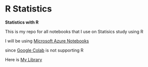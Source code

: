 # R Statistics
**Statistics with R**

This is my repo for all notebooks that I use on Statisics study using R

I will be using [Microsoft Azure Notebooks](https://notebooks.azure.com)

since [Google Colab](https://colab.research.google.com) is not supporting R

Here is [My Library](https://notebooks.azure.com/daddyawesome/projects/Rstudies)